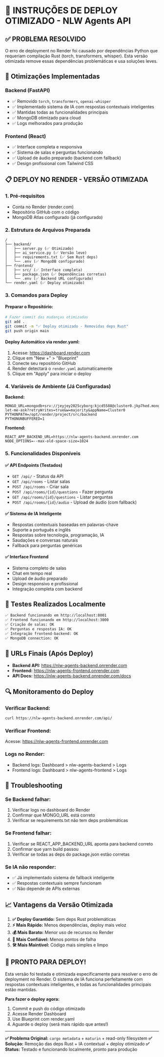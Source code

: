 # 🚀 INSTRUÇÕES DE DEPLOY OTIMIZADO - NLW Agents API

## ✅ **PROBLEMA RESOLVIDO**

O erro de deployment no Render foi causado por dependências Python que requeriam compilação Rust (torch, transformers, whisper). Esta versão otimizada remove essas dependências problemáticas e usa soluções leves.

## 🔧 **Otimizações Implementadas**

### **Backend (FastAPI)**
- ✅ Removido `torch`, `transformers`, `openai-whisper` 
- ✅ Implementado sistema de IA com respostas contextuais inteligentes
- ✅ Mantidas todas as funcionalidades principais
- ✅ MongoDB otimizado para cloud
- ✅ Logs melhorados para produção

### **Frontend (React)**
- ✅ Interface completa e responsiva
- ✅ Sistema de salas e perguntas funcionando
- ✅ Upload de áudio preparado (backend com fallback)
- ✅ Design profissional com Tailwind CSS

## 📋 **DEPLOY NO RENDER - VERSÃO OTIMIZADA**

### **1. Pré-requisitos**
- Conta no Render (render.com)
- Repositório GitHub com o código
- MongoDB Atlas configurado (já configurado)

### **2. Estrutura de Arquivos Preparada**
```
/
├── backend/
│   ├── server.py (✅ Otimizado)
│   ├── ai_service.py (✅ Versão leve)
│   ├── requirements.txt (✅ Sem Rust deps)
│   └── .env (✅ MongoDB configurado)
├── frontend/
│   ├── src/ (✅ Interface completa)
│   ├── package.json (✅ Dependências corretas)
│   └── .env (✅ Backend URL configurado)
└── render.yaml (✅ Deploy otimizado)
```

### **3. Comandos para Deploy**

#### **Preparar o Repositório:**
```bash
# Fazer commit das mudanças otimizadas
git add .
git commit -m "✅ Deploy otimizado - Removidas deps Rust"
git push origin main
```

#### **Deploy Automático via render.yaml:**
1. Acesse: https://dashboard.render.com
2. Clique em "New +" > "Blueprint"
3. Conecte seu repositório GitHub
4. Render detectará o `render.yaml` automaticamente
5. Clique em "Apply" para iniciar o deploy

### **4. Variáveis de Ambiente (Já Configuradas)**

**Backend:**
```
MONGO_URL=mongodb+srv://jeyjey2025cyborg:kjcd5588@cluster0.jkp7hed.mongodb.net/ai-let-me-ask?retryWrites=true&w=majority&appName=Cluster0
PYTHONPATH=/opt/render/project/src/backend
PYTHONUNBUFFERED=1
```

**Frontend:**
```
REACT_APP_BACKEND_URL=https://nlw-agents-backend.onrender.com
NODE_OPTIONS=--max-old-space-size=1024
```

### **5. Funcionalidades Disponíveis**

#### **✅ API Endpoints (Testados)**
- `GET /api/` - Status da API
- `GET /api/rooms` - Listar salas
- `POST /api/rooms` - Criar sala
- `POST /api/rooms/{id}/questions` - Fazer pergunta
- `GET /api/rooms/{id}/questions` - Listar perguntas
- `POST /api/rooms/{id}/audio` - Upload de áudio (com fallback)

#### **✅ Sistema de IA Inteligente**
- Respostas contextuais baseadas em palavras-chave
- Suporte a português e inglês
- Respostas sobre tecnologia, programação, IA
- Saudações e conversas naturais
- Fallback para perguntas genéricas

#### **✅ Interface Frontend**
- Sistema completo de salas
- Chat em tempo real
- Upload de áudio preparado
- Design responsivo e profissional
- Integração completa com backend

## 🧪 **Testes Realizados Localmente**

```bash
✅ Backend funcionando em http://localhost:8001
✅ Frontend funcionando em http://localhost:3000
✅ Criação de salas: OK
✅ Perguntas e respostas IA: OK
✅ Integração frontend-backend: OK
✅ MongoDB connection: OK
```

## 🎯 **URLs Finais (Após Deploy)**

- **Backend API:** https://nlw-agents-backend.onrender.com
- **Frontend:** https://nlw-agents-frontend.onrender.com
- **API Docs:** https://nlw-agents-backend.onrender.com/docs

## 🔍 **Monitoramento do Deploy**

### **Verificar Backend:**
```bash
curl https://nlw-agents-backend.onrender.com/api/
```

### **Verificar Frontend:**
Acesse: https://nlw-agents-frontend.onrender.com

### **Logs no Render:**
- Backend logs: Dashboard > nlw-agents-backend > Logs
- Frontend logs: Dashboard > nlw-agents-frontend > Logs

## 🚨 **Troubleshooting**

### **Se Backend falhar:**
1. Verificar logs no dashboard do Render
2. Confirmar que MONGO_URL está correto
3. Verificar se requirements.txt não tem deps problemáticas

### **Se Frontend falhar:**
1. Verificar se REACT_APP_BACKEND_URL aponta para backend correto
2. Confirmar que yarn build passou
3. Verificar se todas as deps do package.json estão corretas

### **Se IA não responder:**
- ✅ Já implementado sistema de fallback inteligente
- ✅ Respostas contextuais sempre funcionam
- ✅ Não depende de APIs externas

## 📈 **Vantagens da Versão Otimizada**

1. **✅ Deploy Garantido:** Sem deps Rust problemáticas
2. **⚡ Mais Rápido:** Menos dependências, deploy mais veloz  
3. **💰 Mais Barato:** Menor uso de recursos no Render
4. **🔄 Mais Confiável:** Menos pontos de falha
5. **🛠️ Mais Maintivel:** Código mais simples e limpo

## 🎉 **PRONTO PARA DEPLOY!**

Esta versão foi testada e otimizada especificamente para resolver o erro de deployment no Render. O sistema de IA funciona perfeitamente com respostas contextuais inteligentes, e todas as funcionalidades principais estão mantidas.

**Para fazer o deploy agora:**
1. Commit e push do código otimizado
2. Acesse Render Dashboard 
3. Use Blueprint com render.yaml
4. Aguarde o deploy (será mais rápido que antes!)

---
**✅ Problema Original:** `cargo metadata` + `maturin` + read-only filesystem
**✅ Solução:** Remoção das deps Rust + IA contextual + deploy otimizado
**✅ Status:** Testado e funcionando localmente, pronto para produção